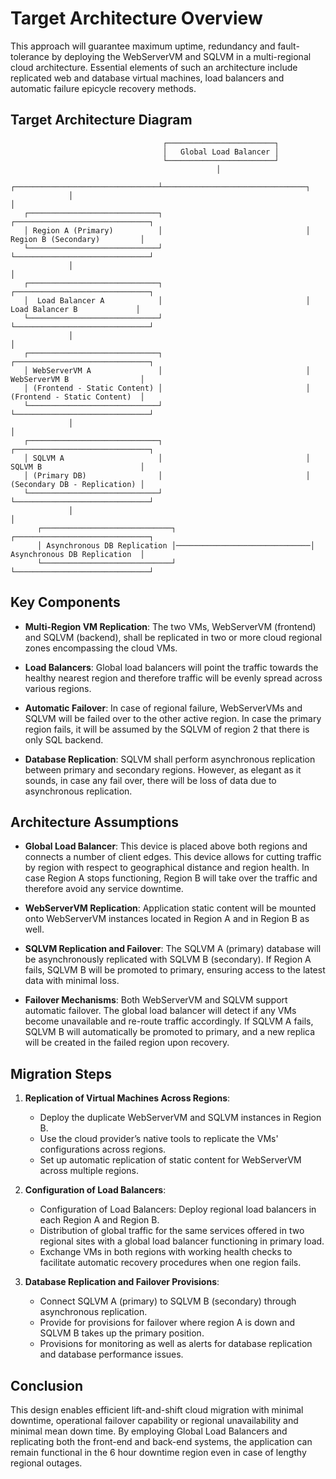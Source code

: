 
# Target Architecture Overview

This approach will guarantee maximum uptime, redundancy and fault-tolerance by deploying the WebServerVM and SQLVM in a multi-regional cloud architecture. Essential elements of such an architecture include replicated web and database virtual machines, load balancers and automatic failure epicycle recovery methods.

## Target Architecture Diagram

```
                                  ┌────────────────────────┐
                                  │   Global Load Balancer │
                                  └────────────────────────┘
                                              │
             ┌────────────────────────────────┴────────────────────────────────┐
             │                                                                 │
   ┌─────────────────────────────┐                                ┌──────────────────────────────┐
   │ Region A (Primary)          │                                │ Region B (Secondary)         │
   └─────────────────────────────┘                                └──────────────────────────────┘
             │                                                                 │
   ┌─────────────────────────────┐                                ┌──────────────────────────────┐
   │  Load Balancer A            │                                │  Load Balancer B             │
   └─────────────────────────────┘                                └──────────────────────────────┘
             │                                                                 │
   ┌─────────────────────────────┐                                ┌──────────────────────────────┐
   │ WebServerVM A               │                                │ WebServerVM B                │
   │ (Frontend - Static Content) │                                │ (Frontend - Static Content)  │
   └─────────────────────────────┘                                └──────────────────────────────┘
             │                                                                 │
   ┌─────────────────────────────┐                                ┌──────────────────────────────┐
   │ SQLVM A                     │                                │ SQLVM B                      │
   │ (Primary DB)                │                                │ (Secondary DB - Replication) │
   └─────────────────────────────┘                                └──────────────────────────────┘
             │                                                                 │
      ┌─────────────────────────────┐                              ┌──────────────────────────────┐
      │ Asynchronous DB Replication │──────────────────────────────│ Asynchronous DB Replication  │
      └─────────────────────────────┘                              └──────────────────────────────┘
```

## Key Components

- **Multi-Region VM Replication**: The two VMs, WebServerVM (frontend) and SQLVM (backend), shall be replicated in two or more cloud regional zones encompassing the cloud VMs.

- **Load Balancers**: Global load balancers will point the traffic towards the healthy nearest region and therefore traffic will be evenly spread across various regions.

- **Automatic Failover**: In case of regional failure, WebServerVMs and SQLVM will be failed over to the other active region. In case the primary region fails, it will be assumed by the SQLVM of region 2 that there is only SQL backend.

- **Database Replication**: SQLVM shall perform asynchronous replication between primary and secondary regions. However, as elegant as it sounds, in case any fail over, there will be loss of data due to asynchronous replication.

## Architecture Assumptions

- **Global Load Balancer**: This device is placed above both regions and connects a number of client edges. This device allows for cutting traffic by region with respect to geographical distance and region health. In case Region A stops functioning, Region B will take over the traffic and therefore avoid any service downtime.

- **WebServerVM Replication**: Application static content will be mounted onto WebServerVM instances located in Region A and in Region B as well.

- **SQLVM Replication and Failover**: The SQLVM A (primary) database will be asynchronously replicated with SQLVM B (secondary). If Region A fails, SQLVM B will be promoted to primary, ensuring access to the latest data with minimal loss.

- **Failover Mechanisms**: Both WebServerVM and SQLVM support automatic failover. The global load balancer will detect if any VMs become unavailable and re-route traffic accordingly. If SQLVM A fails, SQLVM B will automatically be promoted to primary, and a new replica will be created in the failed region upon recovery.

## Migration Steps

1. **Replication of Virtual Machines Across Regions**:
   - Deploy the duplicate WebServerVM and SQLVM instances in Region B.
   - Use the cloud provider’s native tools to replicate the VMs' configurations across regions.
   - Set up automatic replication of static content for WebServerVM across multiple regions.

2. **Configuration of Load Balancers**:
   - Configuration of Load Balancers: Deploy regional load balancers in each Region A and Region B.
   - Distribution of global traffic for the same services offered in two regional sites with a global load balancer functioning in primary load.
   - Exchange VMs in both regions with working health checks to facilitate automatic recovery procedures when one region fails.

4. **Database Replication and Failover Provisions**:
   - Connect SQLVM A (primary) to SQLVM B (secondary) through asynchronous replication.
   -  Provide for provisions for failover where region A is down and SQLVM B takes up the primary position.
   -  Provisions for monitoring as well as alerts for database replication and database performance issues.
## Conclusion

This design enables efficient lift-and-shift cloud migration with minimal downtime, operational failover capability or regional unavailability and minimal mean down time. By employing Global Load Balancers and replicating both the front-end and back-end systems, the application can remain functional in the 6 hour downtime region even in case of lengthy regional outages.
```

